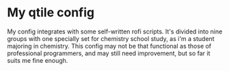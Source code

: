 # My qtile config

My config integrates with some self-written rofi scripts. It's divided into nine groups with one specially set for chemistry school study, as i'm a student majoring in chemistry.
This config may not be that functional as those of professional programmers, and may still
need improvement, but so far it suits me fine enough.
